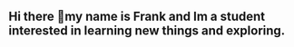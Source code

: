 ## Hi there 👋my name is Frank and Im a student interested in learning new things and exploring.

<!--
**Frank-Wandera/Frank-Wandera** is a ✨ _special_ ✨ repository because its `README.md` (this file) appears on your GitHub profile.

Here are some ideas to get you started:

- **🔭 I’m currently working on ...**creating a github repository.**
- 🌱 I’m currently learning ...**linux and pascal.**
- 👯 I’m looking to collaborate on ..**.matters related to programming.**
- 🤔 I’m looking for help with ...more information on programming
- 💬 Ask me about ...french and books.
- 📫 How to reach me: ...through my email@Frankongeso19@gmail.com
- 😄 Pronouns: ...He/Him
- ⚡ Fun fact: ...
-->
